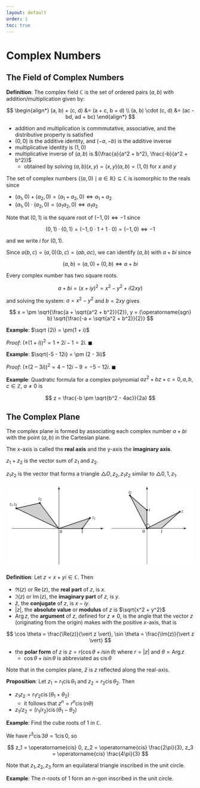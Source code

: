 ```yaml
---
layout: default
order: 1
toc: true
---
```


# Complex Numbers

## The Field of Complex Numbers

**Definition**: The complex field $\mathbb C$ is the set of ordered pairs $(a, b)$ with addition/multiplication given by:

$$
\begin{align*}
    (a, b) + (c, d) &= (a + c, b + d) \\
    (a, b) \cdot (c, d) &= (ac - bd, ad + bc)
\end{align*}
$$

* addition and multiplication is commmutative, associative, and the distributive property is satisfied
* $(0, 0)$ is the additive identity, and $(-a, -b)$ is the additive inverse
* multiplicative identity is $(1, 0)$
* multiplicative inverse of $(a, b)$ is $(\frac{a}{a^2 + b^2}, \frac{-b}{a^2 + b^2})$
  * obtained by solving $(a, b)(x, y) = (x, y)(a, b) = (1, 0)$ for $x$ and $y$

The set of complex numbers $\lbrace (a, 0) \mid a \in \mathbb R \rbrace \subseteq \mathbb C$ is isomorphic to the reals since
* $(a_1, 0) + (a_2, 0) = (a_1 + a_2, 0) \iff a_1 + a_2$
* $(a_1, 0) \cdot (a_2, 0) = (a_1 a_2, 0) \iff a_1a_2$

Note that $(0, 1)$ is the square root of $(-1, 0) \iff -1$ since

$$
    (0, 1) \cdot (0, 1) = (-1, 0 \cdot 1 + 1 \cdot 0) = (-1, 0) \iff -1
$$

and we write $i$ for $(0, 1)$.

Since $a(b, c) = (a, 0)(b, c) = (ab, ac)$, we can identify $(a, b)$ with $a + bi$ since

$$
    (a, b) = (a, 0) + (0, b) \iff a + bi
$$

Every complex number has two square roots.

$$
    a + bi = (x + iy)^2 = x^2 - y^2 + i(2xy)
$$

and solving the system: $a = x^2 - y^2$ and $b = 2xy$ gives

$$
x = \pm \sqrt{\frac{a + \sqrt{a^2 + b^2}}{2}}, y = (\operatorname{sgn} b) \sqrt{\frac{-a + \sqrt{a^2 + b^2}}{2}}
$$

**Example**: $\sqrt {2i} = \pm(1 + i)$

*Proof*: $\left(\pm(1 + i)\right)^2 = 1 + 2i - 1 = 2i$. $\blacksquare$

**Example**: $\sqrt{-5 - 12i} = \pm (2 - 3i)$

*Proof*: $\left( \pm (2 - 3i) \right)^2 = 4 - 12i  -9 = -5 - 12i$. $\blacksquare$

**Example**: Quadratic formula for a complex polynomial $az^2 + bz + c = 0, a, b, c \in \mathbb Z$, $a \neq 0$ is

$$
    z = \frac{-b \pm \sqrt{b^2 - 4ac}}{2a} 
$$

## The Complex Plane

The complex plane is formed by associating each complex number $a + bi$ with the point $(a, b)$ in the Cartesian plane.

The x-axis is called the **real axis** and the y-axis the **imaginary axis**.

$z_1 + z_2$ is the vector sum of $z_1$ and $z_2$.

$z_1z_2$ is the vector that forms a triangle $\triangle O,z_2,z_1z_2$ similar to $\triangle 0,1,z_1$.

![Complex Plane Multiplication](complex-plane-multiplication.png)

**Definition**: Let $z = x + yi \in \mathbb C$. Then
* $\Re(z)$ or $\operatorname{Re}(z)$, the **real part** of $z$, is $x$.
* $\Im(z)$ or $\operatorname{Im}(z)$, the **imaginary part** of $z$, is $y$.
* $\bar z$, the **conjugate** of $z$, is $x - iy$.
* $\vert z \vert$, the **absolute value** or **modulus** of $z$ is $\sqrt{x^2 + y^2}$
* $\operatorname{Arg} z$, the **argument** of $z$, defined for $z \neq 0$, is the angle that the vector $z$ (originating from the origin) makes with the positive $x$-axis, that is

$$
    \cos \theta = \frac{\Re(z)}{\vert z \vert}, \sin \theta = \frac{\Im(z)}{\vert z \vert}
$$

* the **polar form** of $z$ is $z = r(\cos \theta + i\sin \theta)$ where $r = \vert z \vert$ and $\theta = \operatorname{Arg} z$
  * $\cos \theta + i \sin\theta$ is abbreviated as $\operatorname{cis}\theta$

Note that in the complex plane, $\bar z$ is $z$ reflected along the real-axis.

**Proposition**: Let $z_1 = r_1\operatorname{cis}\theta_1$ and $z_2 = r_2\operatorname{cis}\theta_2$. Then
* $z_1z_2 = r_1r_2\operatorname{cis}(\theta_1 + \theta_2)$
  * it follows that $z^n = r^n\operatorname{cis}(n \theta)$
* $z_1 / z_2 = (r_1 / r_2)\operatorname{cis}(\theta_1 - \theta_2)$

**Example**: Find the cube roots of $1$ in $\mathbb C$.

We have $r^3 \operatorname{cis} 3\theta = 1 \operatorname{cis} 0$, so

$$
    z_1 = \operatorname{cis} 0, z_2 = \operatorname{cis} \frac{2\pi}{3}, z_3 = \operatorname{cis} \frac{4\pi}{3}
$$

Note that $z_1, z_2, z_3$ form an equilateral triangle inscribed in the unit circle.

**Example**: The $n$-roots of $1$ form an $n$-gon inscribed in the unit circle.
